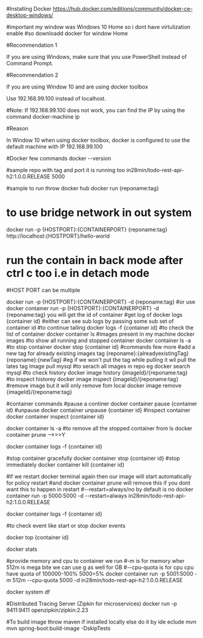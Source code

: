 #Installing Docker
https://hub.docker.com/editions/community/docker-ce-desktop-windows/

#important my window was Windows 10 Home so i dont have virtulization enable 
#so downloadd docker for window Home


#Recommendation 1

If you are using Windows, make sure that you use PowerShell instead of Command Prompt.

#Recommendation 2

If you are using Window 10 and are using docker toolbox

Use 192.168.99.100 instead of localhost.

#Note: If 192.168.99.100 does not work, you can find the IP by using the command docker-machine ip

#Reason

In Window 10 when using docker toolbox, docker is configured to use the default machine with IP 192.168.99.100

#Docker few commands
docker --version

#sample repo with tag and port it is running too 
in28min/todo-rest-api-h2:1.0.0.RELEASE  5000

#sample to run throw docker hub 
docker run {reponame:tag}
# to use bridge network in out system 
docker run -p {HOSTPORT}:{CONTAINERPORT} {reponame:tag}
http://localhost:{HOSTPORT}/hello-world
# run the contain in back mode after ctrl c too i.e in detach mode
#HOST PORT can be multiple

docker run -p {HOSTPORT}:{CONTAINERPORT} -d {reponame:tag}
#or use
docker container run -p {HOSTPORT}:{CONTAINERPORT} -d {reponame:tag}
you will get the id of container
#get log of
docker logs {container id}
#either can see sub logs by passing some sub set of container id
#to continue tailing
docker logs -f {container id}
#to check the list of container
docker container ls
#images present in my machine
docker images
#to show all running and stopped container
docker container ls -a
#to stop container
docker stop {container id}
#commands few more
#add a new tag for already existing images
tag {reponame}:{alreadyexistingTag} {reponame}:{newTag}
#eg if we won't put the tag while pulling it wil pull the lates tag Image
pull mysql
#to serach all images in repo eg
docker search mysql
#to check history
docker image history {imageId}/{reponame:tag}
#to inspect historey
docker image inspect {imageId}/{reponame:tag}
#remove image but it will only remove fom local
docker image remove {imageId}/{reponame:tag}

#container commands
#pause a continer
docker container pause {container id}
#unpause
docker container unpause {container id}
#inspect container 
docker container inspect {container id}

docker container ls -a
#to remove all the stopped container from ls 
docker container prune   -->>>Y

docker container logs -f {container id}

#stop container gracefully
docker container stop {container id}
#stop immediately
docker container kill {container id}

#if we restart docker terminal again then our image will start automatically for policy restart
#and docker container prune will remove this if you dont want this to happen in restart
#--restart=always/no by default is no
docker container run -p 5000:5000  -d --restart=always in28min/todo-rest-api-h2:1.0.0.RELEASE

docker container logs -f {container id}

#to check event like start or stop
docker events

docker top {container id}

docker stats

#provide memory and cpu to container we run 
#-m is for memory wher 512m is mega bite we can use g as well for GB
#--cpu-quota is for cpu cpu have quota of 100000-100% 5000=5%
docker container run -p 5001:5000  -m 512m --cpu-quota 5000 -d  in28min/todo-rest-api-h2:1.0.0.RELEASE

docker system df


#Distributed Tracing Server (Zipkin for microservices)
docker run -p 9411:9411 openzipkin/zipkin:2.23

#To build image throw maven if installed locally else do it by ide eclude mvn
mvn spring-boot:build-image -DskipTests
